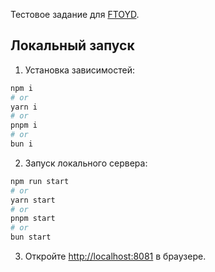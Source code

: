 Тестовое задание для [FTOYD](https://ftoyd.com/).

## Локальный запуск

1. Установка зависимостей:

```bash
npm i
# or
yarn i
# or
pnpm i
# or
bun i
```

2. Запуск локального сервера:

```bash
npm run start
# or
yarn start
# or
pnpm start
# or
bun start
```

3. Откройте [http://localhost:8081](http://localhost:8081) в браузере.
